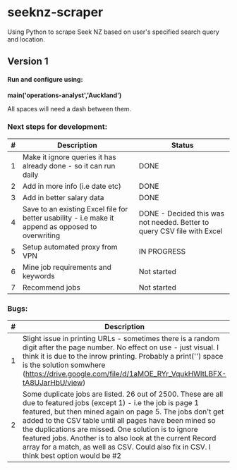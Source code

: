 # seeknz-scraper
Using Python to scrape Seek NZ based on user's specified search query and location. 


## Version 1
#### Run and configure using:
**main('operations-analyst','Auckland')**

All spaces will need a dash between them. 


### Next steps for development:

| #     | Description   | Status    |
|------------|-------------|-------------|
| 1 | Make it ignore queries it has already done - so it can run daily | DONE |
| 2 | Add in more info (i.e date etc) | DONE |
| 3 | Add in better salary data | DONE |
| 4 | Save to an existing Excel file for better usability - i.e make it append as opposed to overwriting | DONE - Decided this was not needed. Better to query CSV file with Excel |
| 5 | Setup automated proxy from VPN | IN PROGRESS |
| 6 | Mine job requirements and keywords | Not started |
| 7 | Recommend jobs | Not started |



### Bugs:
| #     | Description   | Status    |
|------------|-------------|-------------|
| 1 | Slight issue in printing URLs - sometimes there is a random digit after the page number. No effect on use - just visual. I think it is due to the inrow printing. Probably a print('') space is the solution somwhere (https://drive.google.com/file/d/1aMOE_RYr_VqukHWltLBFX-tA8UJarHbU/view) | Not fixed |
| 2 | Some duplicate jobs are listed. 26 out of 2500. These are all due to featured jobs (except 1) - i.e the job is page 1 featured, but then mined again on page 5. The jobs don't get added to the CSV table until all pages have been mined so the duplications are missed. One solution is to ignore featured jobs. Another is to also look at the current Record array for a match, as well as CSV. Could also fix in CSV. I think best option would be #2 | Not fixed |
